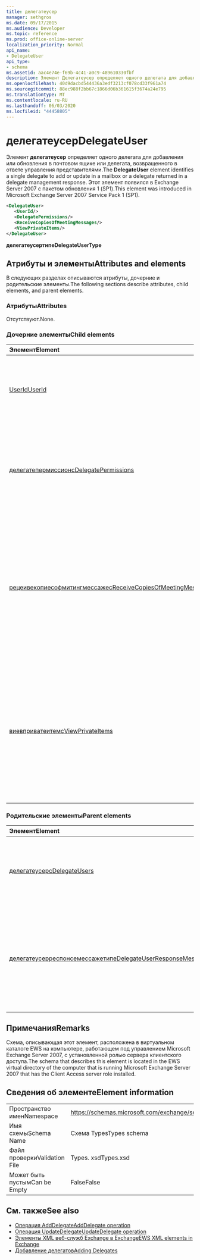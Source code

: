 ```yaml
---
title: делегатеусер
manager: sethgros
ms.date: 09/17/2015
ms.audience: Developer
ms.topic: reference
ms.prod: office-online-server
localization_priority: Normal
api_name:
- DelegateUser
api_type:
- schema
ms.assetid: aac4e74e-f69b-4c41-a0c9-489610330fbf
description: Элемент Делегатеусер определяет одного делегата для добавления или обновления в почтовом ящике или делегата, возвращенного в ответе управления представителями. Этот элемент появился в Exchange Server 2007 с пакетом обновления 1 (SP1).
ms.openlocfilehash: 40d9dacbd544436a3edf3213cf078cd33f961a74
ms.sourcegitcommit: 88ec988f2bb67c1866d06b361615f3674a24e795
ms.translationtype: MT
ms.contentlocale: ru-RU
ms.lasthandoff: 06/03/2020
ms.locfileid: "44458805"
---
```

# <a name="delegateuser"></a><span data-ttu-id="79511-104">делегатеусер</span><span class="sxs-lookup"><span data-stu-id="79511-104">DelegateUser</span></span>

<span data-ttu-id="79511-105">Элемент **делегатеусер** определяет одного делегата для добавления или обновления в почтовом ящике или делегата, возвращенного в ответе управления представителями.</span><span class="sxs-lookup"><span data-stu-id="79511-105">The **DelegateUser** element identifies a single delegate to add or update in a mailbox or a delegate returned in a delegate management response.</span></span> <span data-ttu-id="79511-106">Этот элемент появился в Exchange Server 2007 с пакетом обновления 1 (SP1).</span><span class="sxs-lookup"><span data-stu-id="79511-106">This element was introduced in Microsoft Exchange Server 2007 Service Pack 1 (SP1).</span></span> 
  
```xml
<DelegateUser>
   <UserId/>
   <DelegatePermissions/>
   <ReceiveCopiesOfMeetingMessages/>
   <ViewPrivateItems/>
</DelegateUser>
```

<span data-ttu-id="79511-107">**делегатеусертипе**</span><span class="sxs-lookup"><span data-stu-id="79511-107">**DelegateUserType**</span></span>

## <a name="attributes-and-elements"></a><span data-ttu-id="79511-108">Атрибуты и элементы</span><span class="sxs-lookup"><span data-stu-id="79511-108">Attributes and elements</span></span>

<span data-ttu-id="79511-109">В следующих разделах описываются атрибуты, дочерние и родительские элементы.</span><span class="sxs-lookup"><span data-stu-id="79511-109">The following sections describe attributes, child elements, and parent elements.</span></span>
  
### <a name="attributes"></a><span data-ttu-id="79511-110">Атрибуты</span><span class="sxs-lookup"><span data-stu-id="79511-110">Attributes</span></span>

<span data-ttu-id="79511-111">Отсутствуют.</span><span class="sxs-lookup"><span data-stu-id="79511-111">None.</span></span>
  
### <a name="child-elements"></a><span data-ttu-id="79511-112">Дочерние элементы</span><span class="sxs-lookup"><span data-stu-id="79511-112">Child elements</span></span>

|<span data-ttu-id="79511-113">**Элемент**</span><span class="sxs-lookup"><span data-stu-id="79511-113">**Element**</span></span>|<span data-ttu-id="79511-114">**Описание**</span><span class="sxs-lookup"><span data-stu-id="79511-114">**Description**</span></span>|
|:-----|:-----|
|[<span data-ttu-id="79511-115">UserId</span><span class="sxs-lookup"><span data-stu-id="79511-115">UserId</span></span>](userid.md) <br/> |<span data-ttu-id="79511-116">Определяет делегата.</span><span class="sxs-lookup"><span data-stu-id="79511-116">Identifies the delegate.</span></span> <span data-ttu-id="79511-117">Этот элемент появился в Exchange 2007 с пакетом обновления 1.</span><span class="sxs-lookup"><span data-stu-id="79511-117">This element was introduced in Exchange 2007 SP1.</span></span>  <br/> |
|[<span data-ttu-id="79511-118">делегатепермиссионс</span><span class="sxs-lookup"><span data-stu-id="79511-118">DelegatePermissions</span></span>](delegatepermissions.md) <br/> |<span data-ttu-id="79511-119">Содержит параметры уровня разрешений делегата.</span><span class="sxs-lookup"><span data-stu-id="79511-119">Contains the delegate permission level settings.</span></span> <span data-ttu-id="79511-120">Этот элемент появился в Exchange 2007 с пакетом обновления 1.</span><span class="sxs-lookup"><span data-stu-id="79511-120">This element was introduced in Exchange 2007 SP1.</span></span>  <br/> |
|[<span data-ttu-id="79511-121">рецеивекопиесофмитингмессажес</span><span class="sxs-lookup"><span data-stu-id="79511-121">ReceiveCopiesOfMeetingMessages</span></span>](receivecopiesofmeetingmessages.md) <br/> |<span data-ttu-id="79511-122">Указывает, получает ли делегат копии сообщений, связанных с собранием, которые адресованы участнику.</span><span class="sxs-lookup"><span data-stu-id="79511-122">Indicates whether a delegate receives copies of meeting-related messages that are addressed to the principal.</span></span> <span data-ttu-id="79511-123">Этот элемент появился в Exchange 2007 с пакетом обновления 1.</span><span class="sxs-lookup"><span data-stu-id="79511-123">This element was introduced in Exchange 2007 SP1.</span></span>  <br/> |
|[<span data-ttu-id="79511-124">виевприватеитемс</span><span class="sxs-lookup"><span data-stu-id="79511-124">ViewPrivateItems</span></span>](viewprivateitems.md) <br/> |<span data-ttu-id="79511-125">Указывает, имеет ли представитель разрешение на просмотр частных элементов календаря в почтовом ящике субъекта.</span><span class="sxs-lookup"><span data-stu-id="79511-125">Indicates whether a delegate has permission to view private calendar items in the principal's mailbox.</span></span> <span data-ttu-id="79511-126">Этот элемент появился в Exchange 2007 с пакетом обновления 1.</span><span class="sxs-lookup"><span data-stu-id="79511-126">This element was introduced in Exchange 2007 SP1.</span></span>  <br/> |
   
### <a name="parent-elements"></a><span data-ttu-id="79511-127">Родительские элементы</span><span class="sxs-lookup"><span data-stu-id="79511-127">Parent elements</span></span>

|<span data-ttu-id="79511-128">**Элемент**</span><span class="sxs-lookup"><span data-stu-id="79511-128">**Element**</span></span>|<span data-ttu-id="79511-129">**Описание**</span><span class="sxs-lookup"><span data-stu-id="79511-129">**Description**</span></span>|
|:-----|:-----|
|[<span data-ttu-id="79511-130">делегатеусерс</span><span class="sxs-lookup"><span data-stu-id="79511-130">DelegateUsers</span></span>](delegateusers.md) <br/> |<span data-ttu-id="79511-131">Содержит идентификаторы делегатов, которые добавляются или обновляются в почтовом ящике.</span><span class="sxs-lookup"><span data-stu-id="79511-131">Contains the identities of delegates to add or update in a mailbox.</span></span>  <br/> |
|[<span data-ttu-id="79511-132">делегатеусерреспонсемессажетипе</span><span class="sxs-lookup"><span data-stu-id="79511-132">DelegateUserResponseMessageType</span></span>](delegateuserresponsemessagetype.md) <br/> |<span data-ttu-id="79511-133">Содержит сообщения ответа для операций управления делегированием.</span><span class="sxs-lookup"><span data-stu-id="79511-133">Contains response messages for delegate management operations.</span></span> <span data-ttu-id="79511-134">Этот элемент появился в Exchange Server 2007 с пакетом обновления 1 (SP1).</span><span class="sxs-lookup"><span data-stu-id="79511-134">This element was introduced in Microsoft Exchange Server 2007 Service Pack 1 (SP1).</span></span>  <br/> |
   
## <a name="remarks"></a><span data-ttu-id="79511-135">Примечания</span><span class="sxs-lookup"><span data-stu-id="79511-135">Remarks</span></span>

<span data-ttu-id="79511-136">Схема, описывающая этот элемент, расположена в виртуальном каталоге EWS на компьютере, работающем под управлением Microsoft Exchange Server 2007, с установленной ролью сервера клиентского доступа.</span><span class="sxs-lookup"><span data-stu-id="79511-136">The schema that describes this element is located in the EWS virtual directory of the computer that is running Microsoft Exchange Server 2007 that has the Client Access server role installed.</span></span>
  
## <a name="element-information"></a><span data-ttu-id="79511-137">Сведения об элементе</span><span class="sxs-lookup"><span data-stu-id="79511-137">Element information</span></span>

|||
|:-----|:-----|
|<span data-ttu-id="79511-138">Пространство имен</span><span class="sxs-lookup"><span data-stu-id="79511-138">Namespace</span></span>  <br/> |https://schemas.microsoft.com/exchange/services/2006/types  <br/> |
|<span data-ttu-id="79511-139">Имя схемы</span><span class="sxs-lookup"><span data-stu-id="79511-139">Schema Name</span></span>  <br/> |<span data-ttu-id="79511-140">Схема Types</span><span class="sxs-lookup"><span data-stu-id="79511-140">Types schema</span></span>  <br/> |
|<span data-ttu-id="79511-141">Файл проверки</span><span class="sxs-lookup"><span data-stu-id="79511-141">Validation File</span></span>  <br/> |<span data-ttu-id="79511-142">Types. xsd</span><span class="sxs-lookup"><span data-stu-id="79511-142">Types.xsd</span></span>  <br/> |
|<span data-ttu-id="79511-143">Может быть пустым</span><span class="sxs-lookup"><span data-stu-id="79511-143">Can be Empty</span></span>  <br/> |<span data-ttu-id="79511-144">False</span><span class="sxs-lookup"><span data-stu-id="79511-144">False</span></span>  <br/> |
   
## <a name="see-also"></a><span data-ttu-id="79511-145">См. также</span><span class="sxs-lookup"><span data-stu-id="79511-145">See also</span></span>

- [<span data-ttu-id="79511-146">Операция AddDelegate</span><span class="sxs-lookup"><span data-stu-id="79511-146">AddDelegate operation</span></span>](adddelegate-operation.md) 
- [<span data-ttu-id="79511-147">Операция UpdateDelegate</span><span class="sxs-lookup"><span data-stu-id="79511-147">UpdateDelegate operation</span></span>](updatedelegate-operation.md)
- [<span data-ttu-id="79511-148">Элементы XML веб-служб Exchange в Exchange</span><span class="sxs-lookup"><span data-stu-id="79511-148">EWS XML elements in Exchange</span></span>](ews-xml-elements-in-exchange.md)
- [<span data-ttu-id="79511-149">Добавление делегатов</span><span class="sxs-lookup"><span data-stu-id="79511-149">Adding Delegates</span></span>](https://msdn.microsoft.com/library/3a744150-66a3-4a13-9433-793603ba5038%28Office.15%29.aspx)

